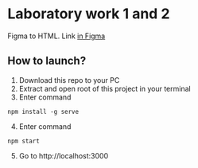 # Laboratory work 1 and 2 

Figma to HTML. Link [in Figma](https://www.figma.com/file/ZM6o4UFoZUq9Kup8NjV94p/LabWork1-V10)

## How to launch? 

1. Download this repo to your PC
2. Extract and open root of this project in your terminal
3. Enter command
```shell
npm install -g serve
```
4. Enter command
```shell
npm start
```
5. Go to http://localhost:3000